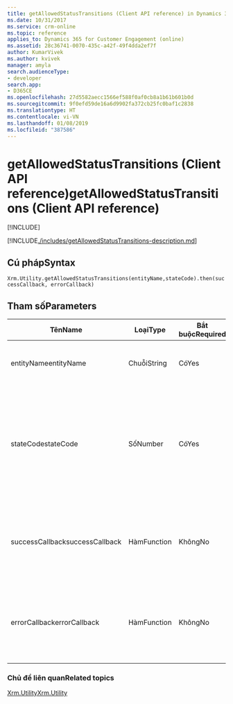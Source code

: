 ```yaml
---
title: getAllowedStatusTransitions (Client API reference) in Dynamics 365 for Customer Engagement| MicrosoftDocs
ms.date: 10/31/2017
ms.service: crm-online
ms.topic: reference
applies_to: Dynamics 365 for Customer Engagement (online)
ms.assetid: 28c36741-0070-435c-a42f-49f4dda2ef7f
author: KumarVivek
ms.author: kvivek
manager: amyla
search.audienceType:
- developer
search.app:
- D365CE
ms.openlocfilehash: 27d5582aecc1566ef588f0af0cb8a1b61b601b0d
ms.sourcegitcommit: 9f0efd59de16a6d9902fa372cb25fc0baf1c2838
ms.translationtype: HT
ms.contentlocale: vi-VN
ms.lasthandoff: 01/08/2019
ms.locfileid: "387586"
---
```

# <a name="getallowedstatustransitions-client-api-reference"></a><span data-ttu-id="484b2-102">getAllowedStatusTransitions (Client API reference)</span><span class="sxs-lookup"><span data-stu-id="484b2-102">getAllowedStatusTransitions (Client API reference)</span></span>

[!INCLUDE[](../../../../includes/cc_applies_to_update_9_0_0.md)]

[!INCLUDE[./includes/getAllowedStatusTransitions-description.md](./includes/getAllowedStatusTransitions-description.md)] 

## <a name="syntax"></a><span data-ttu-id="484b2-103">Cú pháp</span><span class="sxs-lookup"><span data-stu-id="484b2-103">Syntax</span></span>

`Xrm.Utility.getAllowedStatusTransitions(entityName,stateCode).then(successCallback, errorCallback)`

## <a name="parameters"></a><span data-ttu-id="484b2-104">Tham số</span><span class="sxs-lookup"><span data-stu-id="484b2-104">Parameters</span></span>

|<span data-ttu-id="484b2-105">Tên</span><span class="sxs-lookup"><span data-stu-id="484b2-105">Name</span></span> |<span data-ttu-id="484b2-106">Loại</span><span class="sxs-lookup"><span data-stu-id="484b2-106">Type</span></span> |<span data-ttu-id="484b2-107">Bắt buộc</span><span class="sxs-lookup"><span data-stu-id="484b2-107">Required</span></span> |<span data-ttu-id="484b2-108">Mô tả</span><span class="sxs-lookup"><span data-stu-id="484b2-108">Description</span></span> |
|---|---|---|---|
|<span data-ttu-id="484b2-109">entityName</span><span class="sxs-lookup"><span data-stu-id="484b2-109">entityName</span></span>|<span data-ttu-id="484b2-110">Chuỗi</span><span class="sxs-lookup"><span data-stu-id="484b2-110">String</span></span>|<span data-ttu-id="484b2-111">Có</span><span class="sxs-lookup"><span data-stu-id="484b2-111">Yes</span></span>|<span data-ttu-id="484b2-112">The logical name of the entity.</span><span class="sxs-lookup"><span data-stu-id="484b2-112">The logical name of the entity.</span></span>|
|<span data-ttu-id="484b2-113">stateCode</span><span class="sxs-lookup"><span data-stu-id="484b2-113">stateCode</span></span>|<span data-ttu-id="484b2-114">Số</span><span class="sxs-lookup"><span data-stu-id="484b2-114">Number</span></span>|<span data-ttu-id="484b2-115">Có</span><span class="sxs-lookup"><span data-stu-id="484b2-115">Yes</span></span>|<span data-ttu-id="484b2-116">The state code to find out the allowed status transition values.</span><span class="sxs-lookup"><span data-stu-id="484b2-116">The state code to find out the allowed status transition values.</span></span>|
|<span data-ttu-id="484b2-117">successCallback</span><span class="sxs-lookup"><span data-stu-id="484b2-117">successCallback</span></span>|<span data-ttu-id="484b2-118">Hàm</span><span class="sxs-lookup"><span data-stu-id="484b2-118">Function</span></span>|<span data-ttu-id="484b2-119">Không</span><span class="sxs-lookup"><span data-stu-id="484b2-119">No</span></span>|<span data-ttu-id="484b2-120">The function to execute when the operation succeeds.</span><span class="sxs-lookup"><span data-stu-id="484b2-120">The function to execute when the operation succeeds.</span></span>|
|<span data-ttu-id="484b2-121">errorCallback</span><span class="sxs-lookup"><span data-stu-id="484b2-121">errorCallback</span></span>|<span data-ttu-id="484b2-122">Hàm</span><span class="sxs-lookup"><span data-stu-id="484b2-122">Function</span></span>|<span data-ttu-id="484b2-123">Không</span><span class="sxs-lookup"><span data-stu-id="484b2-123">No</span></span>|<span data-ttu-id="484b2-124">The function to execute when the operation fails.</span><span class="sxs-lookup"><span data-stu-id="484b2-124">The function to execute when the operation fails.</span></span>|


### <a name="related-topics"></a><span data-ttu-id="484b2-125">Chủ đề liên quan</span><span class="sxs-lookup"><span data-stu-id="484b2-125">Related topics</span></span>

[<span data-ttu-id="484b2-126">Xrm.Utility</span><span class="sxs-lookup"><span data-stu-id="484b2-126">Xrm.Utility</span></span>](../xrm-utility.md)



